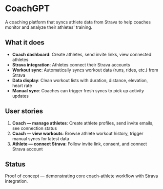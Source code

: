 # CoachGPT

A coaching platform that syncs athlete data from Strava to help coaches monitor and analyze their athletes' training.

## What it does

- **Coach dashboard**: Create athletes, send invite links, view connected athletes
- **Strava integration**: Athletes connect their Strava accounts
- **Workout sync**: Automatically syncs workout data (runs, rides, etc.) from Strava
- **Data display**: Clean workout lists with duration, distance, elevation, heart rate
- **Manual sync**: Coaches can trigger fresh syncs to pick up activity updates

## User stories

1. **Coach — manage athletes**: Create athlete profiles, send invite emails, see connection status
2. **Coach — view workouts**: Browse athlete workout history, trigger manual syncs for latest data
3. **Athlete — connect Strava**: Follow invite link, consent, and connect Strava account

## Status

Proof of concept — demonstrating core coach-athlete workflow with Strava integration.
